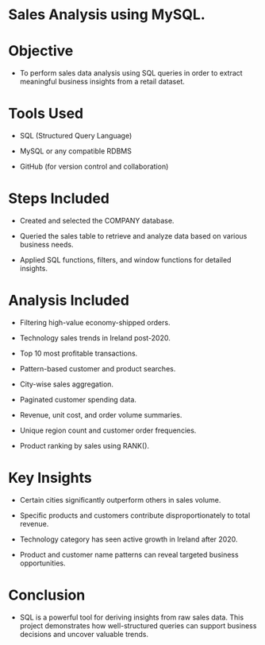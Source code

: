 # Sales Analysis using MySQL.

# Objective
- To perform sales data analysis using SQL queries in order to extract meaningful business insights from a retail dataset.

# Tools Used
- SQL (Structured Query Language)

- MySQL or any compatible RDBMS

- GitHub (for version control and collaboration)

# Steps Included
- Created and selected the COMPANY database.

- Queried the sales table to retrieve and analyze data based on various business needs.

- Applied SQL functions, filters, and window functions for detailed insights.

# Analysis Included
- Filtering high-value economy-shipped orders.

- Technology sales trends in Ireland post-2020.

- Top 10 most profitable transactions.

- Pattern-based customer and product searches.

- City-wise sales aggregation.

- Paginated customer spending data.

- Revenue, unit cost, and order volume summaries.

- Unique region count and customer order frequencies.

- Product ranking by sales using RANK().

# Key Insights
- Certain cities significantly outperform others in sales volume.

- Specific products and customers contribute disproportionately to total revenue.

- Technology category has seen active growth in Ireland after 2020.

- Product and customer name patterns can reveal targeted business opportunities.

# Conclusion
- SQL is a powerful tool for deriving insights from raw sales data. This project demonstrates how well-structured queries can support business decisions and uncover valuable trends.

